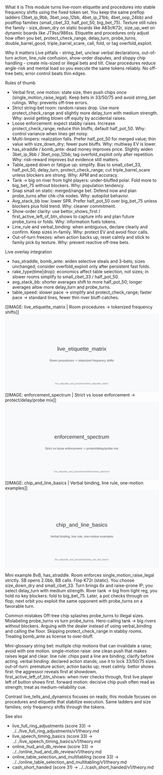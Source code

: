 What it is
This module turns live-room etiquette and procedures into stable frequency shifts using the fixed token set. You keep the same preflop ladders (3bet_ip_9bb, 3bet_oop_12bb, 4bet_ip_21bb, 4bet_oop_24bb) and postflop families (small_cbet_33, half_pot_50, big_bet_75). Texture still rules the family - size_down_dry on static boards like A83r/K72r, size_up_wet on dynamic boards like JT9ss/986ss. Etiquette and procedures only adjust how often you bet, protect_check_range, delay_turn, probe_turns, double_barrel_good, triple_barrel_scare, call, fold, or tag overfold_exploit.

Why it matters
Live pitfalls - string_bet, unclear verbal declarations, out-of-turn action, line_rule confusion, show-order disputes, and sloppy chip handling - create mis-sized or illegal bets and tilt. Clear procedures reduce angle-risk and mental load so you execute the same tokens reliably. No off-tree bets; error control beats thin edges.

Rules of thumb

* Verbal first, one motion: state size, then push chips once (single_motion_raise_legal). Keep bets in 33/50/75 and avoid string_bet rulings. Why: prevents off-tree errors.
* Strict string-bet room: random raises drop. Use more protect_check_range and slightly more delay_turn with medium strength. Why: avoid getting blown off equity by accidental raises.
* Loose enforcement: expect stabby raises. Increase protect_check_range; reduce thin bluffs; default half_pot_50. Why: control variance when lines get noisy.
* Multi-limpers: realization falls. Prefer half_pot_50 for merged value; thin value with size_down_dry; fewer pure bluffs. Why: multiway EV is lower.
* has_straddle / bomb_ante: dead money improves price. Slightly widen 3bet_ip_9bb / 3bet_oop_12bb; tag overfold_exploit only after repetition. Why: risk-reward improves but evidence still matters.
* Table_speed down or fatigue up: simplify. Bias to small_cbet_33, half_pot_50, delay_turn, protect_check_range; cut triple_barrel_scare unless blockers are strong. Why: APM and accuracy.
* Tank -> big on river from tight players: under-bluffed polar. Fold more to big_bet_75 without blockers. Why: population tendency.
* Snap small on static: merged/range bet. Defend now and plan probe_turns after chk-chk nodes. Why: autopilot behavior.
* Avg_stack_bb low: lower SPR. Prefer half_pot_50 over big_bet_75 unless blockers plus fold trend. Why: cleaner commitment.
* Show-order clarity: use bettor_shows_first / first_active_left_of_btn_shows to capture info and plan future probe_turns or folds. Why: information fuels tokens.
* Line_rule and verbal_binding: when ambiguous, declare clearly and confirm. Keep sizes in-family. Why: protect EV and avoid floor calls.
* Out-of-turn freezes: when action backs up, reset calmly and stick to family pick by texture. Why: prevent reactive off-tree bets.

Live overlay integration

* has_straddle, bomb_ante: widen selective steals and 3-bets; sizes unchanged; consider overfold_exploit only after persistent fast folds.
* rake_type(time|drop): economics affect table selection, not sizes; in slower rooms simplify to small_cbet_33 / half_pot_50.
* avg_stack_bb: shorter averages shift to more half_pot_50; longer averages allow more delay_turn and probe_turns.
* table_speed: slower pace -> simplify and protect_check_range; faster pace -> standard lines, fewer thin river bluff-catches.

[[IMAGE: live_etiquette_matrix | Room procedures -> tokenized frequency shifts]]
![Room procedures -> tokenized frequency shifts](images/live_etiquette_matrix.svg)
[[IMAGE: enforcement_spectrum | Strict vs loose enforcement -> protect/delay/probe mix]]
![Strict vs loose enforcement -> protect/delay/probe mix](images/enforcement_spectrum.svg)
[[IMAGE: chip_and_line_basics | Verbal binding, line rule, one-motion examples]]
![Verbal binding, line rule, one-motion examples](images/chip_and_line_basics.svg)

Mini example
BvB, has_straddle. Room enforces single_motion_raise_legal strictly. SB opens 2.0bb, BB calls. Flop K72r (static). You choose size_down_dry and small_cbet_33. Turn brings 6x and raise-prone IP; you select delay_turn with medium strength. River tank -> big from tight reg, you hold no key blockers: fold to big_bet_75. Later, a pot checks through on flop; next orbit you exploit the same opponent with probe_turns on a favorable turn.

Common mistakes
Off-tree chip splashes probe_turns to illegal sizes. Mislabeling probe_turns vs turn probe_turns. Hero-calling tank -> big rivers without blockers. Arguing with the dealer instead of using verbal_binding and calling the floor. Skipping protect_check_range in stabby rooms. Treating bomb_ante as license to over-bluff.

Mini-glossary
string bet: multiple chip motions that can invalidate a raise; avoid with one motion.
single-motion raise: one clean push that makes raises legal and clear.
line rule: chips past a line are binding; clarify before acting.
verbal binding: declared action stands; use it to lock 33/50/75 sizes.
out-of-turn: premature action; action backs up; reset calmly.
bettor shows first: the aggressor reveals first at showdown.
first_active_left_of_btn_shows: when river checks through, first live player left of button shows first.
forward motion: decisive chip push often read as strength; treat as medium-reliability cue.

Contrast
live_tells_and_dynamics focuses on reads; this module focuses on procedures and etiquette that stabilize execution. Same ladders and size families; only frequency shifts through the tokens.

See also
- live_full_ring_adjustments (score 33) → ../../live_full_ring_adjustments/v1/theory.md
- live_speech_timing_basics (score 33) → ../../live_speech_timing_basics/v1/theory.md
- online_hud_and_db_review (score 33) → ../../online_hud_and_db_review/v1/theory.md
- online_table_selection_and_multitabling (score 33) → ../../online_table_selection_and_multitabling/v1/theory.md
- cash_short_handed (score 31) → ../../cash_short_handed/v1/theory.md